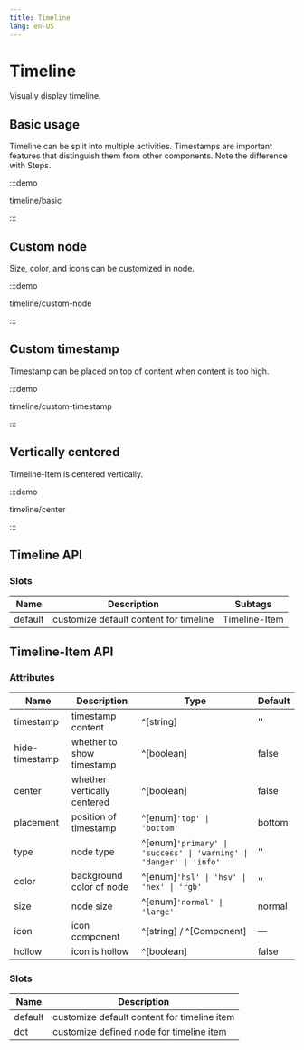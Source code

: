```yaml
---
title: Timeline
lang: en-US
---
```


# Timeline

Visually display timeline.

## Basic usage

Timeline can be split into multiple activities. Timestamps are important features that distinguish them from other components. Note the difference with Steps.

:::demo

timeline/basic

:::

## Custom node

Size, color, and icons can be customized in node.

:::demo

timeline/custom-node

:::

## Custom timestamp

Timestamp can be placed on top of content when content is too high.

:::demo

timeline/custom-timestamp

:::

## Vertically centered

Timeline-Item is centered vertically.

:::demo

timeline/center

:::

## Timeline API

### Slots

| Name    | Description                            | Subtags       |
| ------- | -------------------------------------- | ------------- |
| default | customize default content for timeline | Timeline-Item |

## Timeline-Item API

### Attributes

| Name           | Description                 | Type                                                               | Default |
| -------------- | --------------------------- | ------------------------------------------------------------------ | ------- |
| timestamp      | timestamp content           | ^[string]                                                          | ''      |
| hide-timestamp | whether to show timestamp   | ^[boolean]                                                         | false   |
| center         | whether vertically centered | ^[boolean]                                                         | false   |
| placement      | position of timestamp       | ^[enum]`'top' \| 'bottom'`                                         | bottom  |
| type           | node type                   | ^[enum]`'primary' \| 'success' \| 'warning' \| 'danger' \| 'info'` | ''      |
| color          | background color of node    | ^[enum]`'hsl' \| 'hsv' \| 'hex' \| 'rgb'`                          | ''      |
| size           | node size                   | ^[enum]`'normal' \| 'large'`                                       | normal  |
| icon           | icon component              | ^[string] / ^[Component]                                           | —       |
| hollow         | icon is hollow              | ^[boolean]                                                         | false   |

### Slots

| Name    | Description                                 |
| ------- | ------------------------------------------- |
| default | customize default content for timeline item |
| dot     | customize defined node for timeline item    |
